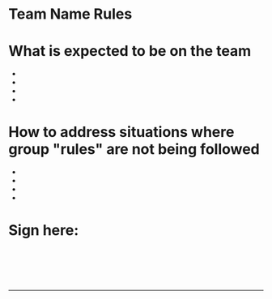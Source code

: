 # Team Name Rules

# What is expected to be on the team 

-
-
-
-

# How to address situations where group "rules" are not being followed

-
-
-
-

# Sign here:
<br> <br> <br> <br>






---
